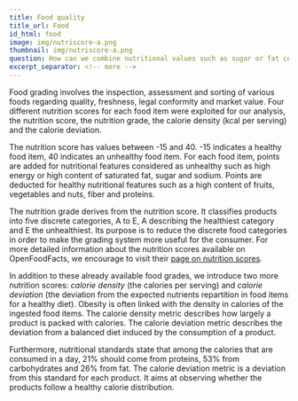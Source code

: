 ```yaml
---
title: Food quality
title_url: Food
id_html: food
image: img/nutriscore-a.png
thumbnail: img/nutriscore-a.png
question: How can we combine nutritional values such as sugar or fat content, energy and nutrition score in order to acquire a metric that indicates the obesogenic level of each food item ?
excerpt_separator: <!-- more -->
---
```

Food grading involves the inspection, assessment and sorting of various foods regarding quality, freshness, legal conformity and market value. Four different nutrition scores for each food item were exploited for our analysis, the nutrition score, the nutrition grade, the calorie density (kcal per serving) and the calorie deviation.

<!-- more -->
The nutrition score has values between -15 and 40. -15 indicates a healthy food item, 40 indicates an unhealthy food item. For each food item, points are added for nutritional features considered as unhealthy such as high energy or high content of saturated fat, sugar and sodium. Points are deducted for healthy nutritional features such as a high content of fruits, vegetables and nuts, fiber and proteins.


The nutrition grade derives from the nutrition score. It classifies products into five discrete categories, A to E, A describing the healthiest category and E the unhealthiest. Its purpose is to reduce the discrete food categories in order to make the grading system more useful for the consumer. For more detailed information about the nutrition scores available on OpenFoodFacts, we encourage to visit their [page on nutrition scores](https://fr.openfoodfacts.org/nutriscore).

In addition to these already available food grades, we introduce two more nutrition scores: *calorie density* (the calories per serving) and *calorie deviation* (the deviation from the expected nutrients repartition in food items for a healthy diet). Obesity is often linked with the density in calories of the ingested food items. The calorie density metric describes how largely a product is packed with calories. The calorie deviation metric describes the deviation from a balanced diet induced by the consumption of a product.


Furthermore, nutritional standards state that among the calories that are consumed in a day, 21% should come from proteins, 53% from carbohydrates and 26% from fat. The calorie deviation metric is a deviation from this standard for each product. It aims at observing whether the products follow a healthy calorie distribution.
